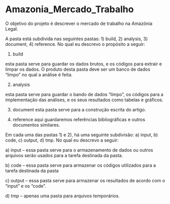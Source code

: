 # Amazonia_Mercado_Trabalho
O objetivo do projeto é descrever o mercado de trabalho na Amazônia Legal.

A pasta está subdivida nas seguintes pastas: 1) build, 2) analysis, 3) document, 4) reference. No qual eu descrevo o propósito a seguir:

1) build

esta pasta serve para guardar os dados brutos, e os códigos para extrair e limpar os dados. O produto desta pasta deve ser um banco de dados “limpo” no qual a análise é feita.

2) analysis

esta pasta serve para guardar o bando de dados “limpo”, os códigos para a implementação das análises, e os seus resultados como tabelas e gráficos.

3) document
esta pasta serve para a construção escrita do artigo.

4)  reference
aqui guardaremos referências bibliográficas e outros documentos similares.

Em cada uma das pastas 1) e 2), há uma seguinte subdivisão: a) input, b) code, c) output, d) tmp. No qual eu descrevo a seguir:

a)       input – essa pasta serve para o armazenamento de dados ou outros arquivos serão usados para a tarefa destinada da pasta.

b)      code – essa pasta serve para armazenar os códigos utilizados para a tarefa destinada da pasta

c)       output – essa pasta serve para armazenar os resultados de acordo com o “input” e os “code”.

d)      tmp – apenas uma pasta para arquivos temporários.
